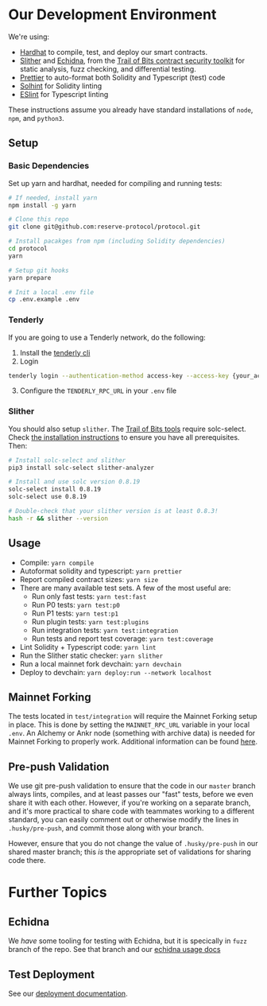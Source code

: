 # Our Development Environment

We're using:

- [Hardhat](hardhat.org) to compile, test, and deploy our smart contracts.
- [Slither][] and [Echidna][], from the [Trail of Bits contract security toolkit][tob-suite] for static analysis, fuzz checking, and differential testing.
- [Prettier][] to auto-format both Solidity and Typescript (test) code
- [Solhint][] for Solidity linting
- [ESlint][] for Typescript linting

[echidna]: https://github.com/crytic/echidna
[slither]: https://github.com/crytic/slither
[tob-suite]: https://blog.trailofbits.com/2018/03/23/use-our-suite-of-ethereum-security-tools/
[prettier]: https://prettier.io/
[solhint]: https://protofire.github.io/solhint/
[eslint]: https://eslint.org/

These instructions assume you already have standard installations of `node`, `npm`, and `python3`.

## Setup

### Basic Dependencies

Set up yarn and hardhat, needed for compiling and running tests:

```bash
# If needed, install yarn
npm install -g yarn

# Clone this repo
git clone git@github.com:reserve-protocol/protocol.git

# Install pacakges from npm (including Solidity dependencies)
cd protocol
yarn

# Setup git hooks
yarn prepare

# Init a local .env file
cp .env.example .env
```

### Tenderly

If you are going to use a Tenderly network, do the following:

1. Install the [tenderly cli](https://github.com/Tenderly/tenderly-cli)
2. Login

```bash
tenderly login --authentication-method access-key --access-key {your_access_key} --force
```

3. Configure the `TENDERLY_RPC_URL` in your `.env` file

### Slither

You should also setup `slither`. The [Trail of Bits tools][tob-suite] require solc-select. Check [the installation instructions](https://github.com/crytic/solc-select) to ensure you have all prerequisites. Then:

```bash
# Install solc-select and slither
pip3 install solc-select slither-analyzer

# Install and use solc version 0.8.19
solc-select install 0.8.19
solc-select use 0.8.19

# Double-check that your slither version is at least 0.8.3!
hash -r && slither --version
```

## Usage

- Compile: `yarn compile`
- Autoformat solidity and typescript: `yarn prettier`
- Report compiled contract sizes: `yarn size`
- There are many available test sets. A few of the most useful are:
  - Run only fast tests: `yarn test:fast`
  - Run P0 tests: `yarn test:p0`
  - Run P1 tests: `yarn test:p1`
  - Run plugin tests: `yarn test:plugins`
  - Run integration tests: `yarn test:integration`
  - Run tests and report test coverage: `yarn test:coverage`
- Lint Solidity + Typescript code: `yarn lint`
- Run the Slither static checker: `yarn slither`
- Run a local mainnet fork devchain: `yarn devchain`
- Deploy to devchain: `yarn deploy:run --network localhost`

## Mainnet Forking

The tests located in `test/integration` will require the Mainnet Forking setup in place. This is done by setting the `MAINNET_RPC_URL` variable in your local `.env`. An Alchemy or Ankr node (something with archive data) is needed for Mainnet Forking to properly work. Additional information can be found [here](https://hardhat.org/hardhat-network/guides/mainnet-forking.html).

## Pre-push Validation

We use git pre-push validation to ensure that the code in our `master` branch always lints, compiles, and at least passes our "fast" tests, before we even share it with each other. However, if you're working on a separate branch, and it's more practical to share code with teammates working to a different standard, you can easily comment out or otherwise modify the lines in `.husky/pre-push`, and commit those along with your branch.

However, ensure that you do not change the value of `.husky/pre-push` in our shared master branch; this _is_ the appropriate set of validations for sharing code there.

# Further Topics

## Echidna

We _have_ some tooling for testing with Echidna, but it is specically in `fuzz` branch of the repo. See that branch and our [echidna usage docs](using-echidna.md)

## Test Deployment

See our [deployment documentation](deployment.md).
